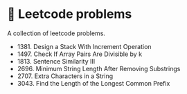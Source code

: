 # 🧩 Leetcode problems

A collection of leetcode problems.

- 1381\. Design a Stack With Increment Operation
- 1497\. Check If Array Pairs Are Divisible by k
- 1813\. Sentence Similarity III
- 2696\. Minimum String Length After Removing Substrings
- 2707\. Extra Characters in a String
- 3043\. Find the Length of the Longest Common Prefix
